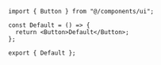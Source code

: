﻿```tsx
import { Button } from "@/components/ui";

const Default = () => {
  return <Button>Default</Button>;
};

export { Default };

```
